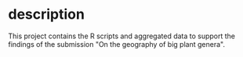 # description
This project contains the R scripts and aggregated data to support the findings of the submission "On the geography of big plant genera". 
